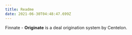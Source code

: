 ```yaml
---
title: Readme
date: 2021-06-30T04:48:47.699Z
---
```

Finnate - **Originate** is a deal origination system by Centelon.